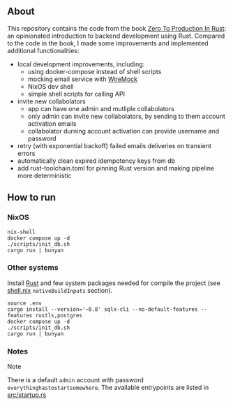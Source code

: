 ## About

This repository contains the code from the book [Zero To Production In Rust](https://www.zero2prod.com/index.html): an opinionated introduction to backend development using Rust.
Compared to the code in the book, I made some improvements and implemented additional functionalities:

- local development improvements, including:
  - using docker-compose instead of shell scripts
  - mocking email service with [WireMock](https://github.com/wiremock/wiremock)
  - NixOS dev shell
  - simple shell scripts for calling API
- invite new collabolators
  - app can have one admin and mutliple collabolators
  - only admin can invite new collabolators, by sending to them account activation emails
  - collabolator durning account activation can provide username and password
- retry (with exponential backoff) failed emails deliveries on transient errors
- automatically clean expired idempotency keys from db
- add rust-toolchain.toml for pinning Rust version and making pipeline more deterministic

## How to run

### NixOS

```console
nix-shell
docker compose up -d
./scripts/init_db.sh
cargo run | bunyan
```

### Other systems

Install [Rust](https://www.rust-lang.org/) and few system packages needed for compile the project (see [shell.nix](shell.nix) `nativeBuildInputs` section).

```console
source .env
cargo install --version='~0.8' sqlx-cli --no-default-features --features rustls,postgres
docker compose up -d
./scripts/init_db.sh
cargo run | bunyan
```

### Notes

> [!NOTE]  
> There is a default `admin` account with password `everythinghastostartsomewhere`. The available entrypoints are listed in [src/startup.rs](src/startup.rs)
